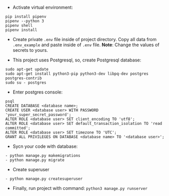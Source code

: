 * Activate virtual environment:
```
pip install pipenv
pipenv --python 3
pipenv shell
pipenv install
```

* Create private `.env` file inside of project directory. Copy all data from `.env_example` and paste inside of `.env` file. **Note**: Change the values of secrets to yours. 

* This project uses Postgresql, so, create Postgresql database:
```
sudo apt-get update
sudo apt-get install python3-pip python3-dev libpq-dev postgres postgres-contrib
sudo su - postgres
```
* Enter postgres console:
```
psql
CREATE DATABASE <database name>;
CREATE USER <database user> WITH PASSWORD 'your_super_secret_password';
ALTER ROLE <database user> SET client_encoding TO 'utf8';
ALTER ROLE <database user> SET default_transaction_isolation TO 'read committed';
ALTER ROLE <database user> SET timezone TO 'UTC';
GRANT ALL PRIVILEGES ON DATABASE <database name> TO '<database user>';
```

* Sycn your code with database:
```
- python manage.py makemigrations
- python manage.py migrate
```

* Create superuser
```
- python manage.py createsuperuser
```


* Finally, run project with command: `python3 manage.py runserver`